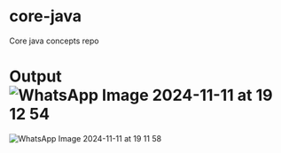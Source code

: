 # core-java
 Core java concepts repo
# Output ![WhatsApp Image 2024-11-11 at 19 12 54](https://github.com/user-attachments/assets/66b5eb76-3fdf-4252-9cdc-cfaa6b475df8)
![WhatsApp Image 2024-11-11 at 19 11 58](https://github.com/user-attachments/assets/526ff63a-eb9a-41dc-bed9-65a55b6f92bd)
